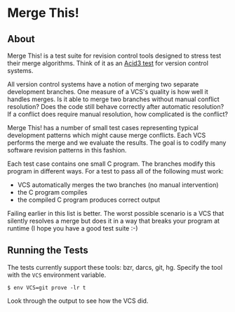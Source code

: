 Merge This!
===========

About
-----

Merge This! is a test suite for revision control tools designed to stress
test their merge algorithms.  Think of it as
an [Acid3 test](http://acid3.acidtests.org/) for version control systems.

All version control systems have a notion of merging two separate
development branches.  One measure of a VCS's quality is how well
it handles merges.  Is it able to merge two branches without manual
conflict resolution?  Does the code still behave correctly after
automatic resolution?  If a conflict does require manual resolution, how
complicated is the conflict?

Merge This! has a number of small test cases representing typical
development patterns which might cause merge conflicts.  Each VCS
performs the merge and we evaluate the results.  The goal is to
codify many software revision patterns in this fashion.

Each test case contains one small C program.  The branches modify
this program in different ways.  For a test to pass all
of the following must work:

  * VCS automatically merges the two branches (no manual intervention)
  * the C program compiles
  * the compiled C program produces correct output

Failing earlier in this list is better.  The worst possible scenario
is a VCS that silently resolves a merge but does it in a way that
breaks your program at runtime (I hope you have a good test suite :-)

Running the Tests
-----------------

The tests currently support these tools: bzr, darcs, git, hg.  Specify the
tool with the `VCS` environment variable.

    $ env VCS=git prove -lr t

Look through the output to see how the VCS did.
